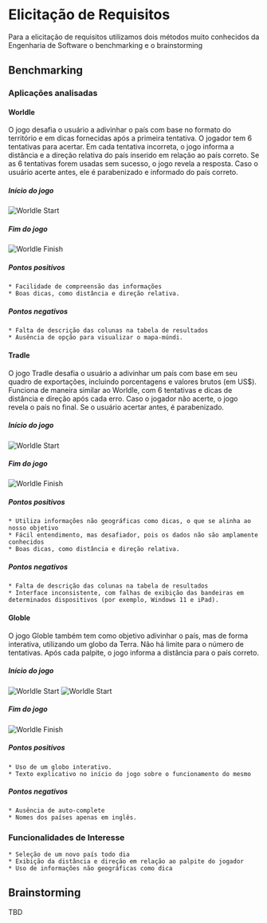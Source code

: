 # Elicitação de Requisitos

Para a elicitação de requisitos utilizamos dois métodos muito conhecidos da Engenharia de Software o benchmarking e o brainstorming

## Benchmarking

### Aplicações analisadas

#### Worldle

O jogo desafia o usuário a adivinhar o país com base no formato do território e em dicas fornecidas após a primeira tentativa. O jogador tem 6 tentativas para acertar. Em cada tentativa incorreta, o jogo informa a distância e a direção relativa do país inserido em relação ao país correto. Se as 6 tentativas forem usadas sem sucesso, o jogo revela a resposta. Caso o usuário acerte antes, ele é parabenizado e informado do país correto.

##### Início do jogo

![Worldle Start](./images/worldle-start.png)

##### Fim do jogo

![Worldle Finish](./images/worldle-finish.png)

##### Pontos positivos

    * Facilidade de compreensão das informações
    * Boas dicas, como distância e direção relativa.

##### Pontos negativos

    * Falta de descrição das colunas na tabela de resultados
    * Ausência de opção para visualizar o mapa-múndi.

#### Tradle

O jogo Tradle desafia o usuário a adivinhar um país com base em seu quadro de exportações, incluindo porcentagens e valores brutos (em US$). Funciona de maneira similar ao Worldle, com 6 tentativas e dicas de distância e direção após cada erro. Caso o jogador não acerte, o jogo revela o país no final. Se o usuário acertar antes, é parabenizado.

##### Início do jogo

![Worldle Start](./images/tradle-start.png)

##### Fim do jogo

![Worldle Finish](./images/tradle-finish.png)

##### Pontos positivos

    * Utiliza informações não geográficas como dicas, o que se alinha ao nosso objetivo
    * Fácil entendimento, mas desafiador, pois os dados não são amplamente conhecidos
    * Boas dicas, como distância e direção relativa.

##### Pontos negativos

    * Falta de descrição das colunas na tabela de resultados
    * Interface inconsistente, com falhas de exibição das bandeiras em determinados dispositivos (por exemplo, Windows 11 e iPad).

#### Globle

O jogo Globle também tem como objetivo adivinhar o país, mas de forma interativa, utilizando um globo da Terra. Não há limite para o número de tentativas. Após cada palpite, o jogo informa a distância para o país correto.

##### Início do jogo

![Worldle Start](./images/globle-start-1.png)
![Worldle Start](./images/globle-start-2.png)

##### Fim do jogo

![Worldle Finish](./images/globle-finish.png)

##### Pontos positivos

    * Uso de um globo interativo.
    * Texto explicativo no início do jogo sobre o funcionamento do mesmo

##### Pontos negativos

    * Ausência de auto-complete
    * Nomes dos países apenas em inglês.

### Funcionalidades de Interesse

    * Seleção de um novo país todo dia
    * Exibição da distância e direção em relação ao palpite do jogador
    * Uso de informações não geográficas como dica

## Brainstorming

TBD

